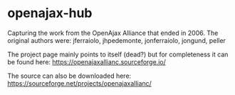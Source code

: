 # openajax-hub

Capturing the work from the OpenAjax Alliance that ended in 2006. The original authors were: 
jferraiolo, jhpedemonte, jonferraiolo, jongund, peller

The project page mainly points to itself (dead?) but for completeness it can be found here:
https://openajaxallianc.sourceforge.io/

The source can also be downloaded here:
https://sourceforge.net/projects/openajaxallianc/
